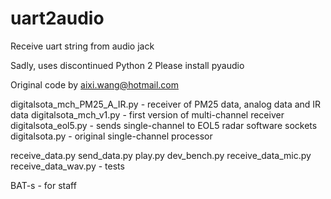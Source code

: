 # uart2audio

Receive uart string from audio jack

Sadly, uses discontinued Python 2
Please install pyaudio

Original code by aixi.wang@hotmail.com

digitalsota_mch_PM25_A_IR.py - receiver of PM25 data, analog data and IR data
digitalsota_mch_v1.py - first version of multi-channel receiver
digitalsota_eol5.py - sends single-channel to EOL5 radar software sockets
digitalsota.py - original single-channel processor

receive_data.py
send_data.py
play.py
dev_bench.py
receive_data_mic.py
receive_data_wav.py - tests

BAT-s - for staff